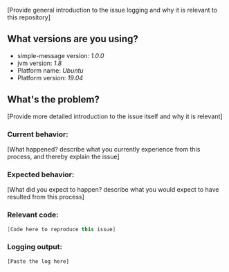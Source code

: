 <!---
Are you in the right place?
  * Please, for general technical questions, post a question on [StackOverflow](http://stackoverflow.com/) tagged appropriately.
  * Search for duplicate or closed [issues](https://github.com/thiagogarbazza/simple-message/issues)
-->

[Provide general introduction to the issue logging and why it is relevant to this repository]

## What versions are you using?
- simple-message version: _1.0.0_
- jvm version: _1.8_
- Platform name:  _Ubuntu_
- Platform version: _19.04_

## What's the problem?

[Provide more detailed introduction to the issue itself and why it is relevant]

### Current behavior:

[What happened? describe what you currently experience from this process, and thereby explain the issue]

### Expected behavior:

[What did you expect to happen? describe what you would expect to have resulted from this process]

### Relevant code:

```java
[Code here to reproduce this issue]
```

### Logging output:

```log
[Paste the log here]
```
